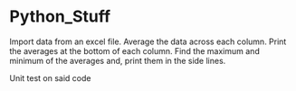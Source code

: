 # Python_Stuff
Import data from an excel file.
Average the data across each column.
Print the averages at the bottom of each column.
Find the maximum and minimum of the averages and,
print them in the side lines.

Unit test on said code
